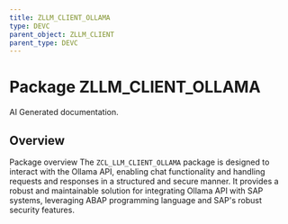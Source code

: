 ```yaml
---
title: ZLLM_CLIENT_OLLAMA
type: DEVC
parent_object: ZLLM_CLIENT
parent_type: DEVC
---
```


# Package ZLLM_CLIENT_OLLAMA

AI Generated documentation.

## Overview

Package overview
The `ZCL_LLM_CLIENT_OLLAMA` package is designed to interact with the Ollama API, enabling chat functionality and handling requests and responses in a structured and secure manner. It provides a robust and maintainable solution for integrating Ollama API with SAP systems, leveraging ABAP programming language and SAP's robust security features.
